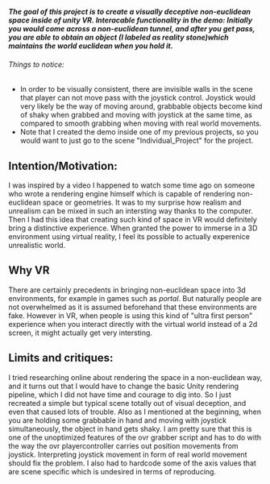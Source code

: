 ***The goal of this project is to create a visually deceptive non-euclidean space inside of unity VR.
Interacable functionality in the demo: Initially you would come across a non-euclidean tunnel, and 
after you get pass, you are able to obtain an object (I labeled as reality stone)which maintains the world 
euclidean when you hold it.***

###### Things to notice:

* In order to be visually consistent, there are invisible walls in the scene that player can not 
move pass with the joystick control. Joystick would very likely be the way of moving around, 
grabbable objects become kind of shaky when grabbed and moving with joystick at the same time, as 
compared to smooth grabbing when moving with real world movements.
* Note that I created the demo inside one of my previous projects, so you would want to just go to 
the scene "Individual_Project" for the project.

## Intention/Motivation: 
I was inspired by a video I happened to watch some time ago on someone who wrote a rendering engine 
himself which is capable of rendering non-euclidean space or geometries. It was to my surprise how 
realism and unrealism can be mixed in such an intersting way thanks to the computer. Then I had this 
idea that creating such kind of space in VR would definitely bring a distinctive experience. When granted
the power to immerse in a 3D environment using virtual reality, I feel its possible to actually
experenice unrealistic world.

## Why VR 
There are certainly precedents in bringing non-euclidean space into 3d environments, for example in games
such as _portal_. But naturally people are not overwhelmed as it is assumed beforehand that these environments 
are fake. However in VR, when people is using this kind of "ultra first person" experience when you interact
directly with the virtual world instead of a 2d screen, it might actually get very intersting. 

## Limits and critiques:
I tried researching online about rendering the space in a non-euclidean way, and it turns out that I would 
have to change the basic Unity rendering pipeline, which I did not have time and courage to dig into. So I
just recreated a simple but typical scene totally out of visual deception, and even that caused lots 
of trouble. Also as I mentioned at the beginning, when you are holding some grabbable in hand and moving
with joystick simultaneously, the object in hand gets shaky. I am pretty sure that this is one of the unoptimized
features of the ovr grabber script and has to do with the way the ovr playercontroller carries out position
movements from joystick. Interpreting joystick movement in form of real world movement should fix the problem.
I also had to hardcode some of the axis values that are scene specific which is undesired in terms of reproducing.
